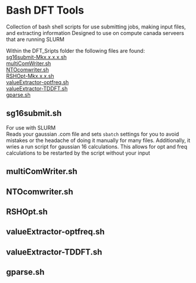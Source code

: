 # Bash DFT Tools
Collection of bash shell scripts for use submitting jobs, making input files, and extracting information
Designed to use on compute canada serveers that are running SLURM

Within the DFT_Sripts folder the following files are found:  
[sg16submit-Mkx.x.x.x.sh](#sg16submitsh)  
[multiComWriter.sh](#multiComWritersh)  
[NTOcomwriter.sh](#NTOcomwritersh)  
[RSHOpt-Mkx.x.x.sh](#RSHOpt.sh)  
[valueExtractor-optfreq.sh](#valueExtractor-optfreqsh)  
[valueExtractor-TDDFT.sh](#valueExtractor-TDDFTsh)  
[gparse.sh](#gparsesh)  

## sg16submit.sh
For use with SLURM  
Reads your gaussian .com file and sets `sbatch` settings for you to avoid mistakes or the headache of doing it manually for many files. 
Additionally, it wries a run script for gaussian 16 calculations. This allows for opt and freq calculations to be restarted by the script without your input

## multiComWriter.sh  
## NTOcomwriter.sh  
## RSHOpt.sh  
## valueExtractor-optfreq.sh  
## valueExtractor-TDDFT.sh  
## gparse.sh